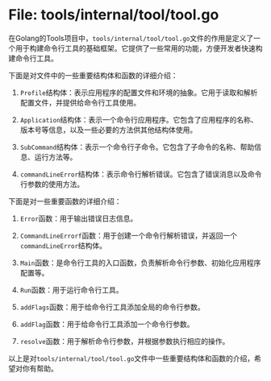 # File: tools/internal/tool/tool.go

在Golang的Tools项目中，`tools/internal/tool/tool.go`文件的作用是定义了一个用于构建命令行工具的基础框架。它提供了一些常用的功能，方便开发者快速构建命令行工具。

下面是对文件中的一些重要结构体和函数的详细介绍：

1. `Profile`结构体：表示应用程序的配置文件和环境的抽象。它用于读取和解析配置文件，并提供给命令行工具使用。

2. `Application`结构体：表示一个命令行应用程序。它包含了应用程序的名称、版本号等信息，以及一些必要的方法供其他结构体使用。

3. `SubCommand`结构体：表示一个命令行子命令。它包含了子命令的名称、帮助信息、运行方法等。

4. `commandLineError`结构体：表示命令行解析错误。它包含了错误消息以及命令行参数的使用方法。

下面是对一些重要函数的详细介绍：

1. `Error`函数：用于输出错误日志信息。

2. `CommandLineErrorf`函数：用于创建一个命令行解析错误，并返回一个`commandLineError`结构体。

3. `Main`函数：是命令行工具的入口函数，负责解析命令行参数、初始化应用程序配置等。

4. `Run`函数：用于运行命令行工具。

5. `addFlags`函数：用于给命令行工具添加全局的命令行参数。

6. `addFlag`函数：用于给命令行工具添加一个命令行参数。

7. `resolve`函数：用于解析命令行参数，并根据参数执行相应的操作。

以上是对`tools/internal/tool/tool.go`文件中一些重要结构体和函数的介绍，希望对你有帮助。

